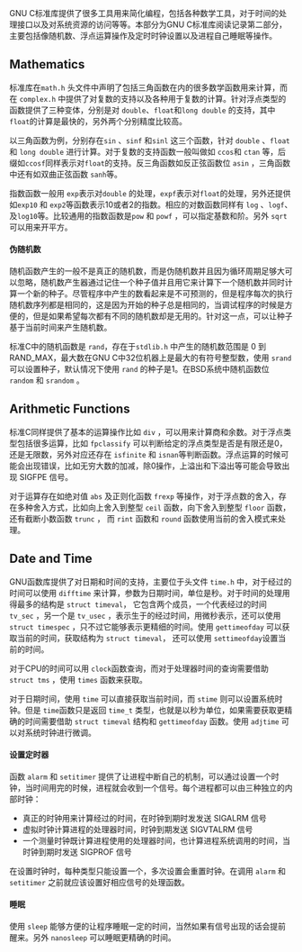 GNU C标准库提供了很多工具用来简化编程，包括各种数学工具，对于时间的处理接口以及对系统资源的访问等等。本部分为GNU C标准库阅读记录第二部分，主要包括像随机数、浮点运算操作及定时时钟设置以及进程自己睡眠等操作。

## Mathematics

标准库在`math.h` 头文件中声明了包括三角函数在内的很多数学函数用来计算，而在 `complex.h` 中提供了对复数的支持以及各种用于复数的计算。针对浮点类型的函数提供了三种变体，分别是对 `double`、`float`和`long double` 的支持，其中 `float`的计算是最快的，另外两个分别精度比较高。

以三角函数为例，分别存在`sin` 、`sinf` 和`sinl` 这三个函数，针对 `double` 、`float` 和 `long double` 进行计算。对于复数的支持函数一般叫做如 `ccos`和 `ctan` 等，后缀如`ccosf`同样表示对`float`的支持。反三角函数如反正弦函数位 `asin` ，三角函数中还有如双曲正弦函数 `sanh`等。

指数函数一般用 `exp`表示对`double` 的处理，`expf`表示对`float`的处理，另外还提供如`exp10` 和 `exp2`等函数表示10或者2的指数。相应的对数函数同样有 `log` 、`logf`、及`log10`等。比较通用的指数函数是`pow` 和 `powf` ，可以指定基数和阶。另外 `sqrt`可以用来开平方。

#### 伪随机数

随机函数产生的一般不是真正的随机数，而是伪随机数并且因为循环周期足够大可以忽略，随机数产生器通过记住一个种子值并且用它来计算下一个随机数并同时计算一个新的种子。尽管程序中产生的数看起来是不可预测的，但是程序每次的执行随机数序列都是相同的，这是因为开始的种子总是相同的，当调试程序的时候是方便的，但是如果希望每次都有不同的随机数却是无用的。针对这一点，可以让种子基于当前时间来产生随机数。

标准C中的随机函数是 `rand`，存在于`stdlib.h` 中产生的随机数范围是 0 到 RAND_MAX，最大数在GNU C中32位机器上是最大的有符号整型数，使用 `srand` 可以设置种子，默认情况下使用 `rand` 的种子是1。在BSD系统中随机函数位`random` 和 `srandom` 。

## Arithmetic Functions

标准C同样提供了基本的运算操作比如 `div` ，可以用来计算商和余数。对于浮点类型包括很多运算，比如 `fpclassify` 可以判断给定的浮点类型是否是有限还是0，还是无限数，另外对应还存在 `isfinite` 和 `isnan`等判断函数。浮点运算的时候可能会出现错误，比如无穷大数的加减，除0操作，上溢出和下溢出等可能会导致出现 SIGFPE 信号。

对于运算存在如绝对值 `abs` 及正则化函数 `frexp` 等操作，对于浮点数的舍入，存在多种舍入方式，比如向上舍入到整型 `ceil` 函数，向下舍入到整型 `floor` 函数，还有截断小数函数 `trunc` ， 而 `rint` 函数和 `round` 函数使用当前的舍入模式来处理。

## Date and Time

GNU函数库提供了对日期和时间的支持，主要位于头文件 `time.h` 中，对于经过的时间可以使用 `difftime` 来计算，参数为日期时间，单位是秒。对于时间的处理用得最多的结构是 `struct timeval`， 它包含两个成员，一个代表经过的时间 `tv_sec` ，另一个是 `tv_usec` ，表示生于的经过时间，用微秒表示，还可以使用 `struct timespec` ，只不过它能够表示更精细的时间。使用 `gettimeofday` 可以获取当前的时间，获取结构为 `struct timeval`， 还可以使用 `settimeofday`设置当前的时间。

对于CPU的时间可以用 `clock`函数查询，而对于处理器时间的查询需要借助 `struct tms` ，使用 `times` 函数来获取。

对于日期时间，使用 `time` 可以直接获取当前时间，而 `stime` 则可以设置系统时钟。但是 `time`函数只是返回 `time_t` 类型，也就是以秒为单位，如果需要获取更精确的时间需要借助 `struct timeval` 结构和 `gettimeofday` 函数。使用 `adjtime` 可以对系统时钟进行微调。

#### 设置定时器

函数 `alarm` 和 `setitimer` 提供了让进程中断自己的机制，可以通过设置一个时钟，当时间用完的时候，进程就会收到一个信号。每个进程都可以由三种独立的内部时钟：

* 真正的时钟用来计算经过的时间，在时钟到期时发发送 SIGALRM 信号
* 虚拟时钟计算进程的处理器时间，时钟到期发送 SIGVTALRM 信号
* 一个测量时钟既计算进程使用的处理器时间，也计算进程系统调用的时间，当时钟到期时发送 SIGPROF 信号

在设置时钟时，每种类型只能设置一个，多次设置会重置时钟。在调用 `alarm` 和 `setitimer` 之前就应该设置好相应信号的处理函数。

#### 睡眠

使用 `sleep` 能够方便的让程序睡眠一定的时间，当然如果有信号出现的话会提前醒来。另外 `nanosleep` 可以睡眠更精确的时间。
